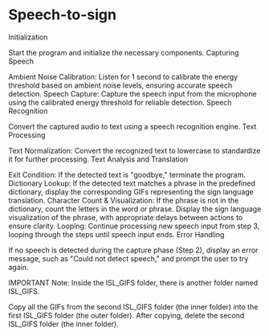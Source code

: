 # Speech-to-sign
Initialization

Start the program and initialize the necessary components.
Capturing Speech

Ambient Noise Calibration: Listen for 1 second to calibrate the energy threshold based on ambient noise levels, ensuring accurate speech detection.
Speech Capture: Capture the speech input from the microphone using the calibrated energy threshold for reliable detection.
Speech Recognition

Convert the captured audio to text using a speech recognition engine.
Text Processing

Text Normalization: Convert the recognized text to lowercase to standardize it for further processing.
Text Analysis and Translation

Exit Condition: If the detected text is "goodbye," terminate the program.
Dictionary Lookup: If the detected text matches a phrase in the predefined dictionary, display the corresponding GIFs representing the sign language translation.
Character Count & Visualization:
If the phrase is not in the dictionary, count the letters in the word or phrase.
Display the sign language visualization of the phrase, with appropriate delays between actions to ensure clarity.
Looping: Continue processing new speech input from step 3, looping through the steps until speech input ends.
Error Handling

If no speech is detected during the capture phase (Step 2), display an error message, such as "Could not detect speech," and prompt the user to try again.

IMPORTANT Note:
Inside the ISL_GIFS folder, there is another folder named ISL_GIFS.

Copy all the GIFs from the second ISL_GIFS folder (the inner folder) into the first ISL_GIFS folder (the outer folder).
After copying, delete the second ISL_GIFS folder (the inner folder).
